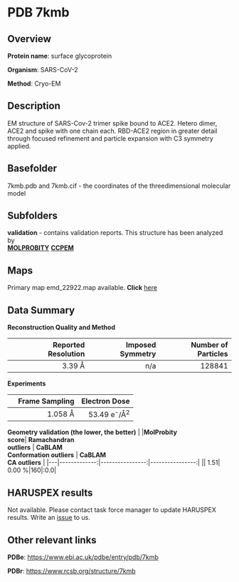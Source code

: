 # PDB 7kmb

## Overview

**Protein name**: surface glycoprotein

**Organism**: SARS-CoV-2

**Method**: Cryo-EM

## Description

EM structure of SARS-Cov-2 trimer spike bound to ACE2. Hetero dimer, ACE2 and spike with one chain each. RBD-ACE2 region in greater detail through focused refinement and particle expansion with C3 symmetry applied.

## Basefolder

7kmb.pdb and 7kmb.cif - the coordinates of the threedimensional molecular model

## Subfolders





**validation** - contains validation reports. This structure has been analyzed by <br>  [**MOLPROBITY**](https://github.com/thorn-lab/coronavirus_structural_task_force/tree/master/pdb/surface_glycoprotein/SARS-CoV-2/7kmb/validation/molprobity)   [**CCPEM**](https://github.com/thorn-lab/coronavirus_structural_task_force/tree/master/pdb/surface_glycoprotein/SARS-CoV-2/7kmb/validation/ccpem-validation) 



## Maps

Primary map emd_22922.map available. **Click** [here](http://ftp.wwpdb.org/pub/emdb/structures/EMD-22922/map/) 

## Data Summary
**Reconstruction Quality and Method**

|   | Reported Resolution | Imposed Symmetry | Number of Particles |
|---|-------------:|----------------:|--------------:|
|   |3.39 Å|n/a|128841|

**Experiments**

|   | Frame Sampling | Electron Dose |
|---|-------------:|----------------:|
|   |1.058 Å|53.49 e<sup>-</sup>/Å<sup>2</sup>|

**Geometry validation (the lower, the better)**
|   |**MolProbity<br>score**| **Ramachandran<br>outliers** | **CaBLAM<br>Conformation outliers** | **CaBLAM<br>CA outliers** |
|---|-------------:|----------------:|----------------:|
||  1.51|  0.00 %|160|:0.0|

## HARUSPEX results

Not available. Please contact task force manager to update HARUSPEX results. Write an [issue](https://github.com/thorn-lab/coronavirus_structural_task_force/issues) to us.

## Other relevant links 
**PDBe**:  https://www.ebi.ac.uk/pdbe/entry/pdb/7kmb
 
**PDBr**: https://www.rcsb.org/structure/7kmb 
